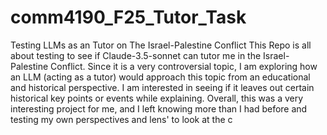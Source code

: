 # comm4190_F25_Tutor_Task
Testing LLMs as an Tutor on The Israel-Palestine Conflict
This Repo is all about testing to see if Claude-3.5-sonnet can tutor me in the Israel-Palestine Conflict. Since it is a very controversial topic, I am exploring how an LLM (acting as a tutor) would approach this topic from an educational and historical perspective. I am interested in seeing if it leaves out certain historical key points or events while explaining. Overall, this was a very interesting project for me, and I left knowing more than I had before and testing my own perspectives and lens' to look at the c